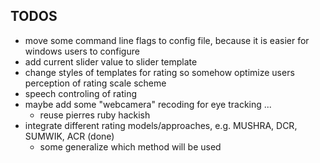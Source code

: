 TODOS
-----
* move some command line flags to config file, because it is easier for windows users to configure
* add current slider value to slider template
* change styles of templates for rating so somehow optimize users perception of rating scale scheme
* speech controling of rating
* maybe add some "webcamera" recoding for eye tracking ...
    * reuse pierres ruby hackish
* integrate different rating models/approaches, e.g. MUSHRA,  DCR, SUMWIK, ACR (done)
    * some generalize which method will be used


